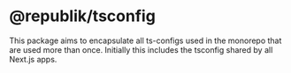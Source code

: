 # @republik/tsconfig

This package aims to encapsulate all ts-configs used in the monorepo that are used more than once.
Initially this includes the tsconfig shared by all Next.js apps.

